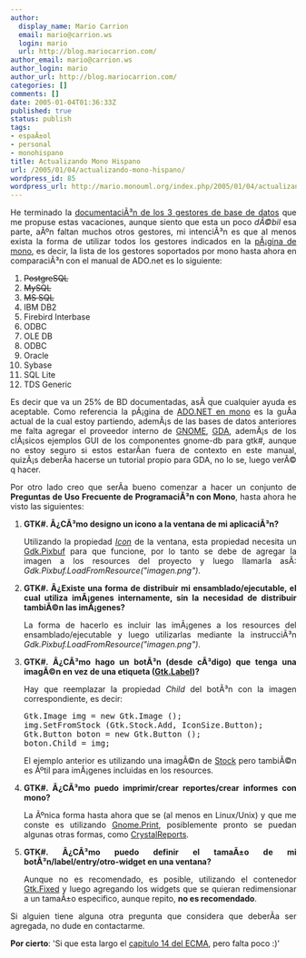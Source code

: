 ```yaml
---
author:
  display_name: Mario Carrion
  email: mario@carrion.ws
  login: mario
  url: http://blog.mariocarrion.com/
author_email: mario@carrion.ws
author_login: mario
author_url: http://blog.mariocarrion.com/
categories: []
comments: []
date: 2005-01-04T01:36:33Z
published: true
status: publish
tags:
- espaÃ±ol
- personal
- monohispano
title: Actualizando Mono Hispano
url: /2005/01/04/actualizando-mono-hispano/
wordpress_id: 85
wordpress_url: http://mario.monouml.org/index.php/2005/01/04/actualizando-mono-hispano/
---
```


<div style="clear:both;"></div>
<p align="justify">He terminado la <a href="http://www.monohispano.org/tutoriales/ado.net">documentaciÃ³n de los 3 gestores de base de datos</a> que me propuse estas vacaciones, aunque siento que esta un poco <span style="font-style:italic;">dÃ©bil</span> esa parte, aÃºn faltan muchos otros gestores, mi intenciÃ³n es que al menos exista la forma de utilizar todos los gestores indicados en la <a href="http://www.mono-project.com/contributing/ado-net.html">pÃ¡gina de mono</a>, es decir, la lista de los gestores soportados por mono hasta ahora en comparaciÃ³n con el manual de ADO.net es lo siguiente:</p>
<ol>
<li><strike>PostgreSQL</strike></li>
<li><strike>MySQL</strike></li>
<li><strike>MS SQL</strike></li>
<li>IBM DB2</li>
<li>Firebird Interbase</li>
<li>ODBC</li>
<li>OLE DB</li>
<li>ODBC</li>
<li>Oracle</li>
<li>Sybase</li>
<li>SQL Lite</li>
<li>TDS Generic</li>
</ol>
<p align="justify">Es decir que va un 25% de BD documentadas, asÃ­ que cualquier ayuda es aceptable. Como referencia la pÃ¡gina de <a href="http://www.mono-project.com/contributing/ado-net.html">ADO.NET en mono</a> es la guÃ­a actual de la cual estoy partiendo, ademÃ¡s de las bases de datos anteriores me falta agregar el proveedor interno de <a href="http://www.gnome.org">GNOME</a>, <a href="http://www.gnome-db.org/docs/libgda/">GDA</a>, ademÃ¡s de los clÃ¡sicos ejemplos GUI de los componentes gnome-db para gtk#, aunque no estoy seguro si estos estarÃ­an fuera de contexto en este manual, quizÃ¡s deberÃ­a hacerse un tutorial propio para GDA, no lo se, luego verÃ© q hacer.</p>
<p align="justify">Por otro lado creo que serÃ­a bueno comenzar a hacer un conjunto de <span style="font-weight:bold;">Preguntas de Uso Frecuente de ProgramaciÃ³n con Mono</span>, hasta ahora he visto las siguientes:</p>
<ol>
<li>
<p align="justify"><span style="font-weight:bold;">GTK#. Â¿CÃ³mo designo un icono a la ventana de mi aplicaciÃ³n?</span></p>
<p align="justify">Utilizando la propiedad <span style="font-style:italic;"><a href="http://www.go-mono.com/docs/monodoc.ashx?link=P%3aGtk.Window.Icon">Icon</a></span> de la ventana, esta propiedad necesita un <a href="http://www.go-mono.com/docs/monodoc.ashx?link=T%3aGdk.Pixbuf">Gdk.Pixbuf</a> para que funcione, por lo tanto se debe de agregar la imagen a los resources del proyecto y luego llamarla asÃ­: <span style="font-style:italic;">Gdk.Pixbuf.LoadFromResource("imagen.png")</span>.</p>
</li>
<li>
<p align="justify"><span style="font-weight:bold;">GTK#. Â¿Existe una forma de distribuir mi ensamblado/ejecutable, el cual utiliza imÃ¡genes internamente, sin la necesidad de distribuir tambiÃ©n las imÃ¡genes?</span></p>
<p align="justify">La forma de hacerlo es incluir las imÃ¡genes a los resources del ensamblado/ejecutable y luego utilizarlas mediante la instrucciÃ³n <span style="font-style:italic;">Gdk.Pixbuf.LoadFromResource("imagen.png")</span>.</p>
</li>
<li>
<p align="justify"><span style="font-weight:bold;">GTK#. Â¿CÃ³mo hago un botÃ³n (desde cÃ³digo) que tenga una imagÃ©n en vez de una etiqueta (<a href="http://www.go-mono.com/docs/monodoc.ashx?link=T%3aGtk.Label">Gtk.Label</a>)?</span></p>
<p align="justify">Hay que reemplazar la propiedad <span style="font-style:italic;">Child</span> del botÃ³n con la imagen correspondiente, es decir:</p>
<pre>
Gtk.Image img = new Gtk.Image ();
img.SetFromStock (Gtk.Stock.Add, IconSize.Button);
Gtk.Button boton = new Gtk.Button ();
boton.Child = img;
</pre>
<p align="justify">El ejemplo anterior es utilizando una imagÃ©n de <a href="http://www.go-mono.com/docs/monodoc.ashx?link=T%3aGtk.Stock">Stock</a> pero tambiÃ©n es Ãºtil para imÃ¡genes incluidas en los resources.</p>
</li>
<li>
<p align="justify"><span style="font-weight:bold;">GTK#. Â¿CÃ³mo puedo imprimir/crear reportes/crear informes con mono?</span></p>
<p align="justify">La Ãºnica forma hasta ahora que se (al menos en Linux/Unix) y que me conste es utilizando <a href="http://http://www.go-mono.com/docs/index.aspx?link=T%3aGnome.Print">Gnome.Print</a>, posiblemente pronto se puedan algunas otras formas, como <a href="http://www.businessobjects.com/products/reporting/crystalreports/net/default.asp">CrystalReports</a>.</p>
</li>
<li>
<p align="justify"><span style="font-weight:bold;">GTK#. Â¿CÃ³mo puedo definir el tamaÃ±o de mi botÃ³n/label/entry/otro-widget en una ventana?</span></p>
<p align="justify">Aunque no es recomendado, es posible, utilizando el contenedor <a href="http://www.go-mono.com/docs/monodoc.ashx?link=T%3aGtk.Fixed">Gtk.Fixed</a> y luego agregando los widgets que se quieran redimensionar a un tamaÃ±o especifico, aunque repito, <span style="font-weight:bold;">no es recomendado</span>.</p>
</li>
</ol>
<p align="justify">Si alguien tiene alguna otra pregunta que considera que deberÃ­a ser agregada, no dude en contactarme.</p>
<p><span style="font-weight:bold;">Por cierto</span>: 'Si que esta largo el <a href="http://www.monohispano.org/ecma/">capitulo 14 del ECMA</a>, pero falta poco :)'</p>
<div style="clear:both; padding-bottom: 0.25em;"></div>
